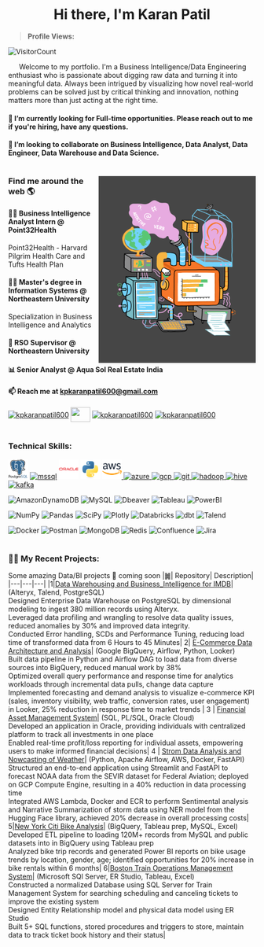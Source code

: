 <h1 align="center">Hi there, I'm Karan Patil</h1>

> **Profile Views:**

 ![VisitorCount](https://profile-counter.glitch.me/{kpkaranpatil600}/count.svg) </h1>


&ensp; &ensp;  Welcome to my portfolio. I'm a Business Intelligence/Data Engineering enthusiast who is passionate about digging raw data and turning it into meaningful data. Always been intrigued by visualizing how novel real-world problems can be solved just by critical thinking and innovation, nothing matters more than just acting at the right time. 
#### 🔭 I’m currently looking for Full-time opportunities. Please reach out to me if you're hiring, have any questions. 
####  👯 I’m looking to collaborate on Business Intelligence, Data Analyst, Data Engineer, Data Warehouse and Data Science. 
#

<img align='right' src='https://github.com/kpkaranpatil600/kpkaranpatil600/blob/main/data.gif' height='380' width='320'>

<h3> Find me around the web 🌎 </h3>

#### 🧑‍💻 Business Intelligence Analyst Intern @ Point32Health

 Point32Health - Harvard Pilgrim Health Care and Tufts Health Plan

#### 👨‍🎓 Master's degree in Information Systems  @ Northeastern University
 Specialization in Business Intelligence and Analytics

#### 👥 RSO Supervisor @ Northeastern University

#### 📊 Senior Analyst @ Aqua Sol Real Estate India


#### 📫 Reach me at <a href = "mailto: kpkaranpatil600@gmail.com">kpkaranpatil600@gmail.com</a>  </h3>

<a href="https://linkedin.com/in/kpkaranpatil600" target="blank"><img align="center" src="https://raw.githubusercontent.com/rahuldkjain/github-profile-readme-generator/master/src/images/icons/Social/linked-in-alt.svg" alt="kpkaranpatil600" height="30" width="40" /></a>
<a href="https://www.instagram.com/karan.patil600/" target="blank"><img align="center" src="https://cdn.jsdelivr.net/npm/simple-icons@3.0.1/icons/instagram.svg" alt="" height="30" width="40" /></a>
  <a href="https://www.hackerrank.com/kpkaranpatil600" target="blank"><img align="center" src="https://raw.githubusercontent.com/rahuldkjain/github-profile-readme-generator/master/src/images/icons/Social/hackerrank.svg" alt="kpkaranpatil600" height="30" width="40" /></a>
<a href="https://www.leetcode.com/kpkaranpatil600" target="blank"><img align="center" src="https://raw.githubusercontent.com/rahuldkjain/github-profile-readme-generator/master/src/images/icons/Social/leet-code.svg" alt="kpkaranpatil600" height="30" width="40" /></a>
</p>

#
###  Technical Skills:
 
<a href="https://www.postgresql.org" target="_blank" rel="noreferrer"> <img src="https://raw.githubusercontent.com/devicons/devicon/master/icons/postgresql/postgresql-original-wordmark.svg" alt="postgresql" width="40" height="40"/></a> 
<a href="https://www.microsoft.com/en-us/sql-server" target="_blank" rel="noreferrer"> <img src="https://www.svgrepo.com/show/303229/microsoft-sql-server-logo.svg" alt="mssql" width="40" height="40"/></a> 
 <a href="https://www.oracle.com/" target="_blank" rel="noreferrer"> <img src="https://raw.githubusercontent.com/devicons/devicon/master/icons/oracle/oracle-original.svg" alt="oracle" width="40" height="40"/></a> 
 <a href="https://www.python.org" target="_blank" rel="noreferrer"> <img src="https://raw.githubusercontent.com/devicons/devicon/master/icons/python/python-original.svg" alt="python" width="40" height="40"/></a> 
<a href="https://aws.amazon.com" target="_blank" rel="noreferrer"> <img src="https://raw.githubusercontent.com/devicons/devicon/master/icons/amazonwebservices/amazonwebservices-original-wordmark.svg" alt="aws" width="40" height="40"/> </a> 
 <a href="https://azure.microsoft.com/en-in/" target="_blank" rel="noreferrer"> <img src="https://www.vectorlogo.zone/logos/microsoft_azure/microsoft_azure-icon.svg" alt="azure" width="40" height="40"/> </a> 
 <a href="https://cloud.google.com" target="_blank" rel="noreferrer"> <img src="https://www.vectorlogo.zone/logos/google_cloud/google_cloud-icon.svg" alt="gcp" width="40" height="40"/> </a> 
 <a href="https://git-scm.com/" target="_blank" rel="noreferrer"> <img src="https://www.vectorlogo.zone/logos/git-scm/git-scm-icon.svg" alt="git" width="40" height="40"/> </a> 
 <a href="https://hadoop.apache.org/" target="_blank" rel="noreferrer"> <img src="https://www.vectorlogo.zone/logos/apache_hadoop/apache_hadoop-icon.svg" alt="hadoop" width="40" height="40"/> </a> 
 <a href="https://hive.apache.org/" target="_blank" rel="noreferrer"> <img src="https://www.vectorlogo.zone/logos/apache_hive/apache_hive-icon.svg" alt="hive" width="40" height="40"/> </a> 
 <a href="https://kafka.apache.org/" target="_blank" rel="noreferrer"> <img src="https://www.vectorlogo.zone/logos/apache_kafka/apache_kafka-icon.svg" alt="kafka" width="40" height="40"/> </a> 
 
![AmazonDynamoDB](https://img.shields.io/badge/Amazon%20DynamoDB-4053D6?style=for-the-badge&logo=Amazon%20DynamoDB&logoColor=white) 
![MySQL](https://img.shields.io/badge/mysql-%2300f.svg?style=for-the-badge&logo=mysql&logoColor=white)  ![Dbeaver](https://img.shields.io/badge/dbeaver-382923?style=for-the-badge&logo=dbeaver&logoColor=white)
![Tableau](https://img.shields.io/badge/Tableau-E97627?style=for-the-badge&logo=Tableau&logoColor=white)
![PowerBI](https://img.shields.io/badge/PowerBI-F2C811?style=for-the-badge&logo=Power%20BI&logoColor=white) 

![NumPy](https://img.shields.io/badge/numpy-%23013243.svg?style=for-the-badge&logo=numpy&logoColor=white) 
![Pandas](https://img.shields.io/badge/pandas-%23150458.svg?style=for-the-badge&logo=pandas&logoColor=white)
![SciPy](https://img.shields.io/badge/SciPy-%230C55A5.svg?style=for-the-badge&logo=scipy&logoColor=%white)
![Plotly](https://img.shields.io/badge/Plotly-%233F4F75.svg?style=for-the-badge&logo=plotly&logoColor=white)
![Databricks](https://img.shields.io/badge/Databricks-FF3621?style=for-the-badge&logo=Databricks&logoColor=white)
![dbt](https://img.shields.io/badge/dbt-FF694B?style=for-the-badge&logo=dbt&logoColor=white)
![Talend](https://img.shields.io/badge/Talend-FF6D70?style=for-the-badge&logo=Talend&logoColor=white)

   ![Docker](https://img.shields.io/badge/docker-%230db7ed.svg?style=for-the-badge&logo=docker&logoColor=white) 
   ![Postman](https://img.shields.io/badge/Postman-FF6C37?style=for-the-badge&logo=Postman&logoColor=white)
  ![MongoDB](https://img.shields.io/badge/MongoDB-%234ea94b.svg?style=for-the-badge&logo=mongodb&logoColor=white) 
  ![Redis](https://img.shields.io/badge/redis-%23DD0031.svg?style=for-the-badge&logo=redis&logoColor=white) 
  ![Confluence](https://img.shields.io/badge/confluence-%23172BF4.svg?style=for-the-badge&logo=confluence&logoColor=white)
  ![Jira](https://img.shields.io/badge/jira-%230A0FFF.svg?style=for-the-badge&logo=jira&logoColor=white) 

  #
### 🧑‍💻 My Recent Projects:
Some amazing Data/BI projects 🚀 coming soon
|䷛| Repository| Description|
|---|---|---|
|1️|[Data Warehousing and Business_Intelligence for IMDB](https://github.com/kpkaranpatil600/IMDB_Database_Warehousing_and_Business_Intelligence/blob/main/README.md)| (Alteryx, Talend, PostgreSQL) <br/> Designed Enterprise Data Warehouse on PostgreSQL by dimensional modeling to ingest 380 million records using Alteryx. <br/>  Leveraged data profiling and wrangling to resolve data quality issues, reduced anomalies by 30% and improved data integrity. <br/> Conducted Error handling, SCDs and Performance Tuning, reducing load time of transformed data from 6 Hours to 45 Minutes|
2| [E-Commerce Data Architecture and Analysis]()| (Google BigQuery, Airflow, Python, Looker) <br/>Built data pipeline in Python and Airflow DAG to load data from diverse sources into BigQuery, reduced manual work by 38% <br/>	Optimized overall query performance and response time for analytics workloads through incremental data pulls, change data capture <br/> Implemented forecasting and demand analysis to visualize e-commerce KPI (sales, inventory visibility, web traffic, conversion rates, user engagement) in Looker, 25% reduction in response time to market trends |
3 | [Financial Asset Management System]()| (SQL, PL/SQL, Oracle Cloud) <br/> Developed an application in Oracle, providing individuals with centralized platform to track all investments in one place <br/> Enabled real-time profit/loss reporting for individual assets, empowering users to make informed financial decisions|
4 | [Strom Data Analysis and Nowcasting of Weather]()| (Python, Apache Airflow, AWS, Docker, FastAPI) <br/>Structured an end-to-end application using Streamlit and FastAPI to forecast NOAA data from the SEVIR dataset for Federal Aviation; deployed on GCP Compute Engine, resulting in a 40% reduction in data processing time <br/> Integrated AWS Lambda, Docker and ECR to perform Sentimental analysis and Narrative Summarization of storm data using NER model from the Hugging Face library, achieved 20% decrease in overall processing costs|
5|[New York Citi Bike Analysis]()| (BigQuery, Tableau prep, MySQL, Excel) <br/> Developed ETL pipeline to loading 120M+ records from MySQL and public datasets into in BigQuery using Tableau prep <br/> Analyzed bike trip records and generated Power BI reports on bike usage trends by location, gender, age; identified opportunities for 20% increase in bike rentals within 6 months|
6|[Boston Train Operations Management System]()| (Microsoft SQl Server, ER Studio, Tableau, Excel) <br/>Constructed a normalized Database using SQL Server for Train Management System for searching scheduling and canceling tickets to improve the existing system <br/> Designed Entity Relationship model and physical data model using ER Studio <br/> Built 5+ SQL functions, stored procedures and triggers to store, maintain data to track ticket book history and their status| 




